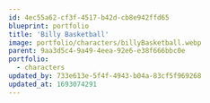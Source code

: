 ```yaml
---
id: 4ec55a62-cf3f-4517-b42d-cb8e942ffd65
blueprint: portfolio
title: 'Billy Basketball'
image: portfolio/characters/billyBasketball.webp
parent: 9aa3d5c4-9a49-4eea-92e6-e38f666bbc0e
portfolio:
  - characters
updated_by: 733e613e-5f4f-4943-b04a-83cf5f969268
updated_at: 1693074291
---
```

